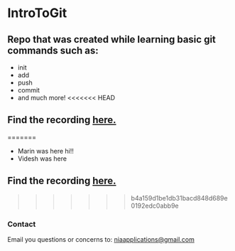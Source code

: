 # IntroToGit
## Repo that was created while learning basic git commands such as:

* init
* add 
* push
* commit
* and much more!
<<<<<<< HEAD
## Find the recording [here.]()
=======
* Marin was here hi!! 
* Videsh was here
## Find the recording [here.](https://drive.google.com/file/d/1MW5gExHUe_NhfmoMSoJWfX3l-O221dPC/view)
>>>>>>> b4a159d1be1db31bacd848d689e0192edc0abb9e

### Contact 
Email you questions or concerns to: niaapplications@gmail.com
